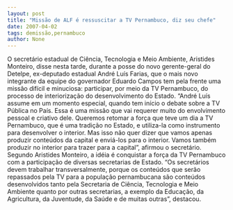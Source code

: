 ```yaml
---
layout: post
title: "Missão de ALF é ressuscitar a TV Pernambuco, diz seu chefe"
date: 2007-04-02
tags: demissão,pernambuco
author: None
---
```

O secretário estadual de Ciência, Tecnologia e Meio Ambiente, Aristides Monteiro, disse nesta tarde, durante a posse do novo gerente-geral do Detelpe, ex-deputado estadual André Luís Farias, que o mais novo integrante da equipe do governador Eduardo Campos tem pela frente uma missão difícil e minuciosa: participar, por meio da TV Pernambuco, do processo de interiorização do desenvolvimento do Estado. 
“André Luís assume em um momento especial, quando tem início o debate sobre a TV Pública no País. Essa é uma missão que vai requerer muito do envolvimento pessoal e criativo dele. Queremos retomar a força que teve um dia a TV Pernambuco, que é uma tradição no Estado, e utiliza-la como instrumento para desenvolver o interior. Mas isso não quer dizer que vamos apenas produzir conteúdos da capital e enviá-los para o interior. Vamos também produzir no interior para trazer para a capital”, afirmou o secretário. 
Segundo Aristides Monteiro, a idéia é conquistar a força da TV Pernambuco com a participação de diversas secretarias de Estado. 
“Os secretários devem trabalhar transversalmente, porque os conteúdos que serão repassados pela TV para a população pernambucana são conteúdos desenvolvidos tanto pela Secretaria de Ciência, Tecnologia e Meio Ambiente quanto por outras secretarias, a exemplo da Educação, da Agricultura, da Juventude, da Saúde e de muitas outras”, destacou. 